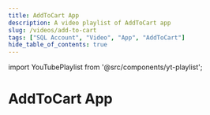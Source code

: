 ```yaml
---
title: AddToCart App
description: A video playlist of AddToCart app
slug: /videos/add-to-cart
tags: ["SQL Account", "Video", "App", "AddToCart"]
hide_table_of_contents: true
---
```


import YouTubePlaylist from '@src/components/yt-playlist';

# AddToCart App

<YouTubePlaylist playlistId="PLudOzz78YHQJS8FM2gWecA8EDUaM5J_rH"/>